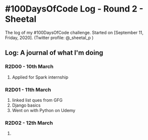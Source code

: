 
# #100DaysOfCode Log - Round 2 - Sheetal

The log of my #100DaysOfCode challenge. Started on [September 11, Friday, 2020].
(Twitter profile: @_sheetal_p )

## Log: A journal of what I'm doing

### R2D00 - 10th March
1. Applied for Spark internship

### R2D01 - 11th March
1. linked list ques from GFG
2. Django basics
3. Went on with Python on Udemy

### R2D02 - 12th March
1.
